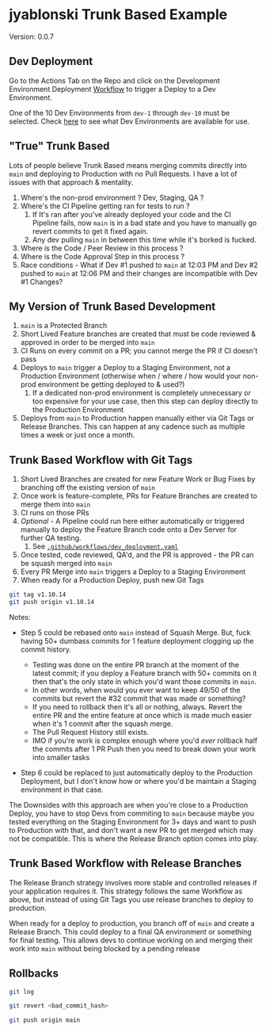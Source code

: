 # jyablonski Trunk Based Example

Version: 0.0.7

## Dev Deployment
Go to the Actions Tab on the Repo and click on the Development Environment Deployment [Workflow](https://github.com/jyablonski/jyablonski_trunk_based_example/actions/workflows/dev_environment.yaml) to trigger a Deploy to a Dev Environment.  

One of the 10 Dev Environments from `dev-1` through `dev-10` must be selected.  Check [here](google.com) to see what Dev Environments are available for use.

## "True" Trunk Based

Lots of people believe Trunk Based means merging commits directly into `main` and deploying to Production with no Pull Requests.  I have a lot of issues with that approach & mentality.

1. Where's the non-prod environment ?  Dev, Staging, QA ?
2. Where's the CI Pipeline getting ran for tests to run ?
   1. If It's ran after you've already deployed your code and the CI Pipeline fails, now `main` is in a bad state and you have to manually go revert commits to get it fixed again.
   2. Any dev pulling `main` in between this time while it's borked is fucked.
3. Where is the Code / Peer Review in this process ?
4. Where is the Code Approval Step in this process ?
5. Race conditions - What if Dev #1 pushed to `main` at 12:03 PM and Dev #2 pushed to `main` at 12:06 PM and their changes are incompatible with Dev #1 Changes?

## My Version of Trunk Based Development

1. `main` is a Protected Branch
2. Short Lived Feature branches are created that must be code reviewed & approved in order to be merged into `main`
3. CI Runs on every commit on a PR; you cannot merge the PR if CI doesn't pass
4. Deploys to `main` trigger a Deploy to a Staging Environment, not a Production Environment (otherwise when / where / how would your non-prod environment be getting deployed to & used?)
   1. If a dedicated non-prod environment is completely unnecessary or too expensive for your use case, then this step can deploy directly to the Production Environment
5. Deploys from `main` to Production happen manually either via Git Tags or Release Branches. This can happen at any cadence such as multiple times a week or just once a month.

## Trunk Based Workflow with Git Tags

1. Short Lived Branches are created for new Feature Work or Bug Fixes by branching off the existing version of `main`
2. Once work is feature-complete, PRs for Feature Branches are created to merge them into `main`
3. CI runs on those PRs
4. *Optional* - A Pipeline could run here either automatically or triggered manually to deploy the Feature Branch code onto a Dev Server for further QA testing.
   1. See [`.github/workflows/dev_deployment.yaml`](https://github.com/jyablonski/jyablonski_trunk_based_example/blob/main/.github/workflows/dev_environment.yaml)
5. Once tested, code reviewed, QA'd, and the PR is approved - the PR can be squash merged into `main`
6. Every PR Merge into `main` triggers a Deploy to a Staging Environment
7. When ready for a Production Deploy, push new Git Tags

``` sh
git tag v1.10.14
git push origin v1.10.14
```

Notes:

* Step 5 could be rebased onto `main` instead of Squash Merge.  But, fuck having 50+ dumbass commits for 1 feature deployment clogging up the commit history.
  * Testing was done on the entire PR branch at the moment of the latest commit; if you deploy a Feature branch with 50+ commits on it then that's the only state in which you'd want those commits in `main`.
  * In other words, when would you ever want to keep 49/50 of the commits but revert the #32 commit that was made or something?
  * If you need to rollback then it's all or nothing, always.  Revert the entire PR and the entire feature at once which is made much easier when it's 1 commit after the squash merge.
  * The Pull Request History still exists.
  * IMO if you're work is complex enough where you'd *ever* rollback half the commits after 1 PR Push then you need to break down your work into smaller tasks

* Step 6 could be replaced to just automatically deploy to the Production Deployment, but I don't know how or where you'd be maintain a Staging environment in that case.

The Downsides with this approach are when you're close to a Production Deploy, you have to stop Devs from commiting to `main` because maybe you tested everything on the Staging Environment for 3+ days and want to push to Production with that, and don't want a new PR to get merged which may not be compatible.  This is where the Release Branch option comes into play.


## Trunk Based Workflow with Release Branches

The Release Branch strategy involves more stable and controlled releases if your application requires it. This strategy follows the same Workflow as above, but instead of using Git Tags you use release branches to deploy to production.

When ready for a deploy to production, you branch off of `main` and create a Release Branch.  This could deploy to a final QA environment or something for final testing. This allows devs to continue working on and merging their work into `main` without being blocked by a pending release

## Rollbacks

``` sh
git log

git revert <bad_commit_hash>

git push origin main
```
